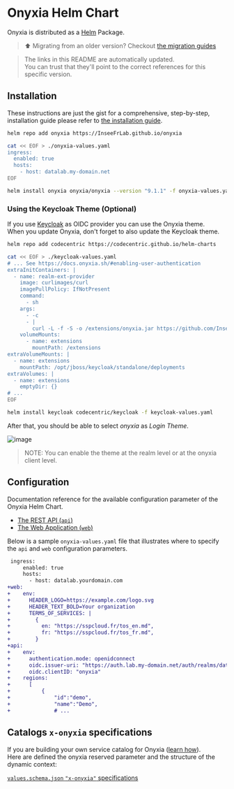 # Onyxia Helm Chart  

Onyxia is distributed as a [Helm](https://helm.sh/) Package.  

> ⬆️ Migrating from an older version? Checkout [the migration guides](https://docs.onyxia.sh/migration-guides)

> The links in this README are automatically updated.  
> You can trust that they'll point to the correct references for this specific version.  

## Installation

These instructions are just the gist for a comprehensive, step-by-step, installation guide
please refer to [the installation guide](https://docs.onyxia.sh).  

```bash
helm repo add onyxia https://InseeFrLab.github.io/onyxia

cat << EOF > ./onyxia-values.yaml
ingress:
  enabled: true
  hosts:
    - host: datalab.my-domain.net
EOF

helm install onyxia onyxia/onyxia --version "9.1.1" -f onyxia-values.yaml
```

### Using the Keycloak Theme (Optional)

If you use [Keycloak](https://www.keycloak.org/) as OIDC provider you can use the Onyxia theme.  
When you update Onyxia, don't forget to also update the Keycloak theme.  

```bash
helm repo add codecentric https://codecentric.github.io/helm-charts

cat << EOF > ./keycloak-values.yaml
# ... See https://docs.onyxia.sh/#enabling-user-authentication
extraInitContainers: |
  - name: realm-ext-provider
    image: curlimages/curl
    imagePullPolicy: IfNotPresent
    command:
      - sh
    args:
      - -c
      - |
        curl -L -f -S -o /extensions/onyxia.jar https://github.com/InseeFrLab/onyxia/releases/download/v9.1.1/keycloak-theme.jar
    volumeMounts:
      - name: extensions
        mountPath: /extensions
extraVolumeMounts: |
  - name: extensions
    mountPath: /opt/jboss/keycloak/standalone/deployments
extraVolumes: |
  - name: extensions
    emptyDir: {}
# ...
EOF

helm install keycloak codecentric/keycloak -f keycloak-values.yaml
```

After that, you should be able to select *onyxia* as *Login Theme*.  

![image](https://github.com/InseeFrLab/onyxia/assets/6702424/e53ac4cf-1787-406d-b360-e61de41d2607)  

> NOTE: You can enable the theme at the realm level or at the onyxia client level.  

## Configuration

Documentation reference for the available configuration parameter of the Onyxia Helm Chart.

-   [The REST API (`api`)](https://github.com/InseeFrLab/onyxia-api/blob/v3.0.0/README.md#configuration)
-   [The Web Application (`web`)](https://github.com/InseeFrLab/onyxia/blob/web-v4.33.1/web/.env)

Below is a sample `onyxia-values.yaml` file that illustrates where to specify the `api` and `web` configuration parameters.

```diff
 ingress:
     enabled: true
     hosts:
       - host: datalab.yourdomain.com
+web:
+    env:
+      HEADER_LOGO=https://example.com/logo.svg
+      HEADER_TEXT_BOLD=Your organization
+      TERMS_OF_SERVICES: |
+        {
+          en: "https://sspcloud.fr/tos_en.md",
+          fr: "https://sspcloud.fr/tos_fr.md",
+        }
+api:
+    env:
+      authentication.mode: openidconnect
+      oidc.issuer-uri: "https://auth.lab.my-domain.net/auth/realms/datalab"
+      oidc.clientID: "onyxia"
+    regions:
+      [
+          {
+              "id":"demo",
+              "name":"Demo",
+              # ...
```

## Catalogs `x-onyxia` specifications

If you are building your own service catalog for Onyxia ([learn how](https://docs.onyxia.sh/catalog-of-services)).  
Here are defined the onyxia reserved parameter and the structure of the dynamic context:

[`values.schema.json` `"x-onyxia"` specifications](https://github.com/InseeFrLab/onyxia/blob/web-v4.33.1/web/src/core/ports/OnyxiaApi/XOnyxia.ts)
